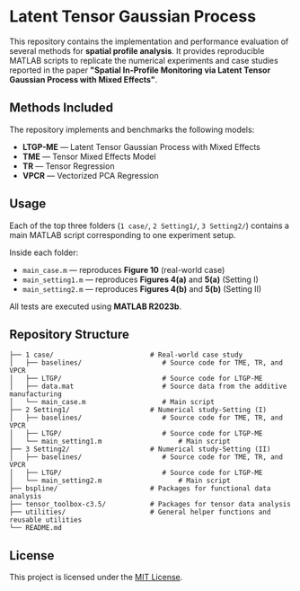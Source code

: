 # Latent Tensor Gaussian Process

This repository contains the implementation and performance evaluation of several methods for **spatial profile analysis**. 
It provides reproducible MATLAB scripts to replicate the numerical experiments and case studies reported in the paper **"Spatial In-Profile Monitoring via Latent Tensor Gaussian Process with Mixed Effects"**.

## Methods Included
The repository implements and benchmarks the following models:
- **LTGP-ME** — Latent Tensor Gaussian Process with Mixed Effects  
- **TME** — Tensor Mixed Effects Model  
- **TR** — Tensor Regression  
- **VPCR** — Vectorized PCA Regression  


## Usage
Each of the top three folders (`1 case/`, `2 Setting1/`, `3 Setting2/`) contains a main MATLAB script corresponding to one experiment setup.

Inside each folder:
- `main_case.m` — reproduces **Figure 10** (real-world case)  
- `main_setting1.m` — reproduces **Figures 4(a)** and **5(a)** (Setting I)  
- `main_setting2.m` — reproduces **Figures 4(b)** and **5(b)** (Setting II)

All tests are executed using **MATLAB R2023b**.  


## Repository Structure
```plaintext
├── 1 case/                        # Real-world case study
│   ├── baselines/                    # Source code for TME, TR, and VPCR
│   ├── LTGP/                         # Source code for LTGP-ME
│   ├── data.mat                      # Source data from the additive manufacturing
│   └── main_case.m                   # Main script
├── 2 Setting1/                    # Numerical study-Setting (I)
│   ├── baselines/                    # Source code for TME, TR, and VPCR
│   ├── LTGP/                         # Source code for LTGP-ME
│   └── main_setting1.m                   # Main script
├── 3 Setting2/                    # Numerical study-Setting (II)
│   ├── baselines/                    # Source code for TME, TR, and VPCR
│   ├── LTGP/                         # Source code for LTGP-ME
│   └── main_setting2.m                   # Main script
├── bspline/                       # Packages for functional data analysis
├── tensor_toolbox-c3.5/           # Packages for tensor data analysis
├── utilities/                     # General helper functions and reusable utilities
└── README.md
```

## License
This project is licensed under the [MIT License](LICENSE).
